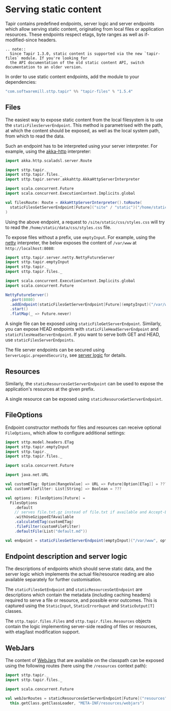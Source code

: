 # Serving static content

Tapir contains predefined endpoints, server logic and server endpoints which allow serving static content, originating
from local files or application resources. These endpoints respect etags, byte ranges as well as if-modified-since headers.

```eval_rst
.. note::
  Since Tapir 1.3.0, static content is supported via the new `tapir-files` module. If you're looking for
  the API documentation of the old static content API, switch documentation to an older version.
```

In order to use static content endpoints, add the module to your dependencies:

```scala
"com.softwaremill.sttp.tapir" %% "tapir-files" % "1.5.4"
```

## Files

The easiest way to expose static content from the local filesystem is to use the `staticFilesServerEndpoint`. This method
is parametrised with the path, at which the content should be exposed, as well as the local system path, from which
to read the data.

Such an endpoint has to be interpreted using your server interpreter. For example, using the [akka-http](../server/akkahttp.md) interpreter:

```scala
import akka.http.scaladsl.server.Route

import sttp.tapir._
import sttp.tapir.files._
import sttp.tapir.server.akkahttp.AkkaHttpServerInterpreter

import scala.concurrent.Future
import scala.concurrent.ExecutionContext.Implicits.global

val filesRoute: Route = AkkaHttpServerInterpreter().toRoute(
  staticFilesGetServerEndpoint[Future]("site" / "static")("/home/static/data")
)
```

Using the above endpoint, a request to `/site/static/css/styles.css` will try to read the
`/home/static/data/css/styles.css` file.

To expose files without a prefix, use `emptyInput`. For example, using the [netty](../server/netty.md) interpreter, the
below exposes the content of `/var/www` at `http://localhost:8080`:

```scala
import sttp.tapir.server.netty.NettyFutureServer
import sttp.tapir.emptyInput
import sttp.tapir._
import sttp.tapir.files._

import scala.concurrent.ExecutionContext.Implicits.global
import scala.concurrent.Future

NettyFutureServer()
  .port(8080)
  .addEndpoint(staticFilesGetServerEndpoint[Future](emptyInput)("/var/www"))
  .start()
  .flatMap(_ => Future.never)
```

A single file can be exposed using `staticFileGetServerEndpoint`.
Similarly, you can expose HEAD endpoints with `staticFileHeadServerEndpoint` and `staticFilesHeadServerEndpoint`.
If you want to serve both GET and HEAD, use `staticFilesServerEndpoints`.

The file server endpoints can be secured using `ServerLogic.prependSecurity`, see [server logic](../server/logic.md)
for details.

## Resources

Similarly, the `staticResourcesGetServerEndpoint` can be used to expose the application's resources at the given prefix.

A single resource can be exposed using `staticResourceGetServerEndpoint`.

## FileOptions

Endpoint constructor methods for files and resources can receive optional `FileOptions`, which allow to configure additional settings:

```scala
import sttp.model.headers.ETag
import sttp.tapir.emptyInput
import sttp.tapir._
import sttp.tapir.files._

import scala.concurrent.Future

import java.net.URL

val customETag: Option[RangeValue] => URL => Future[Option[ETag]] = ???
val customFileFilter: List[String] => Boolean = ???

val options: FilesOptions[Future] =
  FilesOptions
    .default
    // serves file.txt.gz instead of file.txt if available and Accept-Encoding contains "gzip"
    .withUseGzippedIfAvailable
    .calculateETag(customETag)
    .fileFilter(customFileFilter)
    .defaultFile(List("default.md"))

val endpoint = staticFilesGetServerEndpoint(emptyInput)("/var/www", options)
```

## Endpoint description and server logic

The descriptions of endpoints which should serve static data, and the server logic which implements the actual
file/resource reading are also available separately for further customisation.

The `staticFilesGetEndpoint` and `staticResourcesGetEndpoint` are descriptions which contain the metadata (including caching headers)
required to serve a file or resource, and possible error outcomes. This is captured using the `StaticInput`,
`StaticErrorOuput` and `StaticOutput[T]` classes.

The `sttp.tapir.files.Files` and `sttp.tapir.files.Resources` objects contain the logic implementing server-side
reading of files or resources, with etag/last modification support.

## WebJars

The content of [WebJars](https://www.webjars.org) that are available on the classpath can be exposed using the
following routes (here using the `/resources` context path):

```scala
import sttp.tapir._
import sttp.tapir.files._

import scala.concurrent.Future

val webJarRoutes = staticResourcesGetServerEndpoint[Future]("resources")(
  this.getClass.getClassLoader, "META-INF/resources/webjars")
```
